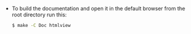 * To build the documentation and open it in the default browser from the root
  directory run this:

  ```sh
  $ make -C Doc htmlview
  ```
